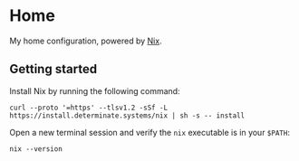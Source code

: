 # Home

My home configuration, powered by [Nix](https://nixos.org/).

## Getting started

Install Nix by running the following command:

```shell
curl --proto '=https' --tlsv1.2 -sSf -L https://install.determinate.systems/nix | sh -s -- install
```

Open a new terminal session and verify the `nix` executable is in your `$PATH`:

```shell
nix --version
```
